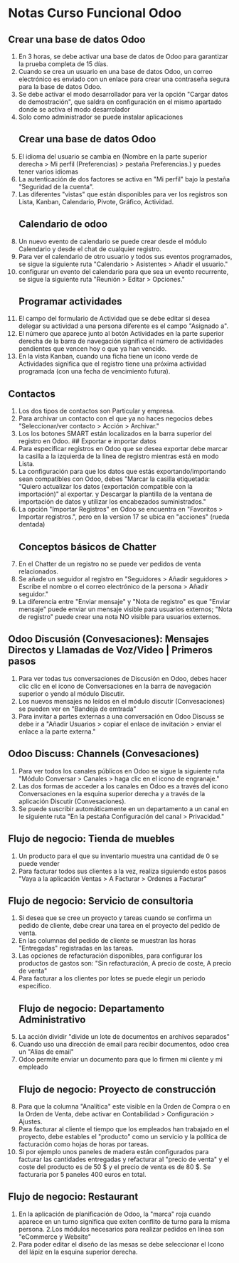 # Notas Curso Funcional Odoo
## Crear una base de datos Odoo
1.	En 3 horas, se debe activar una base de datos de Odoo para garantizar la prueba completa de 15 días.
2.	 Cuando se crea un usuario en una base de datos Odoo, un correo electrónico es enviado con un enlace para crear una contraseña segura para la base de datos Odoo.
3.	 Se debe activar  el modo desarrollador para ver la opción "Cargar datos de demostración", que saldra en configuración en el mismo apartado donde se activa el modo desarrolador
4. Solo como administrador se puede instalar aplicaciones
   ## Crear una base de datos Odoo
1. El idioma del usuario se cambia en (Nombre en la parte superior derecha > Mi perfil (Preferencias) > pestaña Preferencias.) y puedes tener varios idiomas
2. La autenticación de dos factores se activa en "Mi perfil" bajo la pestaña "Seguridad de la cuenta".
3. Las diferentes "vistas" que están disponibles para ver los registros son Lista, Kanban, Calendario, Pivote, Gráfico, Actividad.
   ## Calendario de odoo
1. Un nuevo evento de calendario se puede crear desde el módulo Calendario y desde el chat de cualquier registro.
2. Para ver el calendario de otro usuario y todos sus eventos programados, se sigue la siguiente ruta "Calendario > Asistentes > Añadir el usuario."
3. configurar un evento del calendario para que sea un evento recurrente, se sigue la siguiente ruta "Reunión > Editar > Opciones."
   ##  Programar actividades
1.  El campo del formulario de Actividad que se debe editar si desea delegar su actividad a una persona diferente es el campo "Asignado a".
2.  El número que aparece junto al botón Actividades en la parte superior derecha de la barra de navegación significa el número de actividades pendientes que vencen hoy o que ya han vencido.
3.  En la vista Kanban, cuando una ficha tiene un icono verde de Actividades significa que el registro tiene una próxima actividad programada (con una fecha de vencimiento futura).
 ##  Contactos
 1.  Los dos tipos de contactos son Particular y empresa.
 2.  Para archivar un contacto con el que ya no haces negocios debes "Seleccionar/ver contacto > Acción > Archivar."
 3.  Los los botones SMART están localizados en la barra superior del registro en Odoo.
    ## Exportar e importar datos
1. Para especificar registros en Odoo que se desea exportar debe marcar la casilla a la izquierda de la línea de registro mientras está en modo Lista.
2. La configuración para que los datos que estás exportando/importando sean compatibles con Odoo, debes "Marcar la casilla etiquetada: "Quiero actualizar los datos (exportación compatible con la importación)" al exportar. y Descargar la plantilla de la ventana de importación de datos y utilizar los encabezados suministrados."
3. La opción "Importar Registros" en Odoo se encuentra en "Favoritos > Importar registros.", pero en la version 17 se ubica en "acciones" (rueda dentada)
   ## Conceptos básicos de Chatter
1.  En el Chatter de un registro no se puede ver pedidos de venta relacionados.
2.  Se añade un seguidor al registro en "Seguidores > Añadir seguidores > Escribe el nombre o el correo electrónico de la persona > Añadir seguidor."
3.  La diferencia entre "Enviar mensaje" y "Nota de registro" es que "Enviar mensaje" puede enviar un mensaje visible para usuarios externos; "Nota de registro" puede crear una nota NO visible para usuarios externos.
  ## Odoo Discusión (Convesaciones): Mensajes Directos y Llamadas de Voz/Video | Primeros pasos
1. Para ver todas tus conversaciones de Discusión en Odoo, debes hacer clic clic en el icono de Conversaciones en la barra de navegación superior o yendo al módulo Discutir.
2. Los nuevos mensajes no leídos en el módulo discutir (Convesaciones) se pueden ver en  "Bandeja de emtrada"
3.  Para invitar a partes externas a una conversación en Odoo Discuss se debe ir a "Añadir Usuarios > copiar el enlace de invitación > enviar el enlace a la parte externa."
 ## Odoo Discuss: Channels (Convesaciones)
1. Para ver todos los canales públicos en Odoo se sigue la siguiente ruta "Módulo Conversar > Canales > haga clic en el icono de engranaje."
2. Las dos formas de acceder a los canales en Odoo es a través del icono Conversaciones en la esquina superior derecha y a través de la aplicación Discutir (Convesaciones).
3. Se puede suscribir automáticamente en un departamento a un canal en le siguiente ruta "En la pestaña Configuración del canal > Privacidad."
## Flujo de negocio: Tienda de muebles
1. Un producto para el que su inventario muestra una cantidad de 0 se puede vender
2. Para facturar todos sus clientes a la vez, realiza siguiendo estos pasos "Vaya a la aplicación Ventas > A Facturar > Ordenes a Facturar"
## Flujo de negocio: Servicio de consultoria
1. Si desea que se cree un proyecto y tareas cuando se confirma un pedido de cliente, debe crear una tarea en el proyecto del pedido de venta.
2. En las columnas del pedido de cliente se muestran las horas "Entregadas" registradas en las tareas.
3. Las opciones de refacturación disponibles, para configurar los productos de gastos son: "Sin refacturación, A precio de coste, A precio de venta"
4. Para facturar a los clientes por lotes se puede elegir un periodo específico.
   ## Flujo de negocio: Departamento Administrativo
1. La acción dividir "divide un lote de documentos en archivos separados"
2. Cuando uso una dirección de email para recibir documentos, odoo crea un "Alias de email"
3. Odoo permite enviar un documento para que lo firmen mi cliente y mi empleado
   ## Flujo de negocio: Proyecto de construcción
1.  Para que la columna "Analítica" este visible en la Orden de Compra o en la Orden de Venta, debe activar en Contabilidad > Configuración > Ajustes.
2.  Para facturar al cliente el tiempo que los empleados han trabajado en el proyecto, debe  estables el "producto" como un servicio y la política de facturación como hojas de horas por tareas.
3.  Si por ejemplo unos paneles de madera están configurados para facturar las cantidades entregadas y refacturar al "precio de venta" y el coste del producto es de 50 $ y el precio de venta es de 80 $. Se facturaria por 5 paneles 400 euros en total.
## Flujo de negocio: Restaurant
1. En la aplicación de planificación de Odoo, la "marca" roja cuando aparece en un turno significa que exiten conflito de turno para la misma persona.
2.Los módulos necesarios para realizar pedidos en línea son "eCommerce y Website"
3. Para poder editar el diseño de las mesas se debe seleccionar el Icono del lápiz en la esquina superior derecha.


